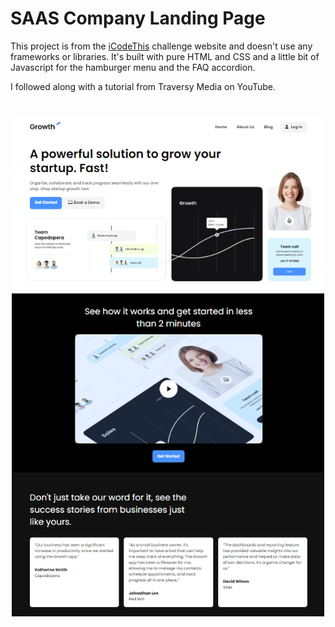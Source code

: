 # SAAS Company Landing Page

This project is from the [iCodeThis](https://icodethis.com/?ref=traversy) challenge website and doesn't use any frameworks or libraries. It's built with pure HTML and CSS and a little bit of Javascript for the hamburger menu and the FAQ accordion.

I followed along with a tutorial from Traversy Media on YouTube.

<img src="./images/screen.png" width="500" style="display:block;margin: 40px auto">
